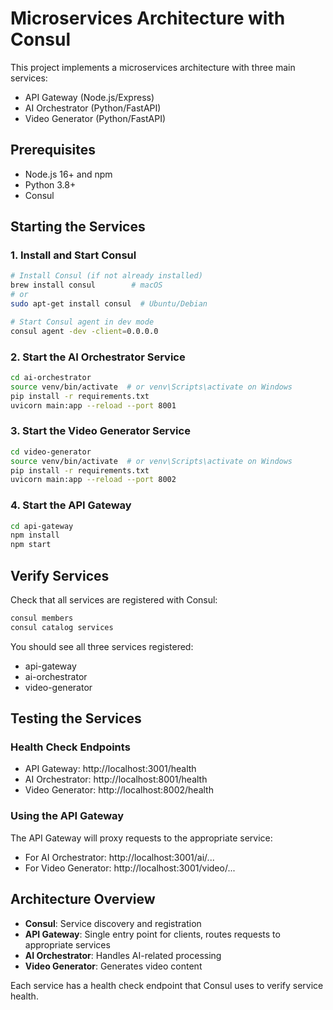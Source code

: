 # Microservices Architecture with Consul

This project implements a microservices architecture with three main services:
- API Gateway (Node.js/Express)
- AI Orchestrator (Python/FastAPI)
- Video Generator (Python/FastAPI)

## Prerequisites

- Node.js 16+ and npm
- Python 3.8+
- Consul

## Starting the Services

### 1. Install and Start Consul

```bash
# Install Consul (if not already installed)
brew install consul        # macOS
# or
sudo apt-get install consul  # Ubuntu/Debian

# Start Consul agent in dev mode
consul agent -dev -client=0.0.0.0
```

### 2. Start the AI Orchestrator Service

```bash
cd ai-orchestrator
source venv/bin/activate  # or venv\Scripts\activate on Windows
pip install -r requirements.txt
uvicorn main:app --reload --port 8001
```

### 3. Start the Video Generator Service

```bash
cd video-generator
source venv/bin/activate  # or venv\Scripts\activate on Windows
pip install -r requirements.txt
uvicorn main:app --reload --port 8002
```

### 4. Start the API Gateway

```bash
cd api-gateway
npm install
npm start
```

## Verify Services

Check that all services are registered with Consul:

```bash
consul members
consul catalog services
```

You should see all three services registered:
- api-gateway
- ai-orchestrator
- video-generator

## Testing the Services

### Health Check Endpoints
- API Gateway: http://localhost:3001/health
- AI Orchestrator: http://localhost:8001/health
- Video Generator: http://localhost:8002/health

### Using the API Gateway
The API Gateway will proxy requests to the appropriate service:
- For AI Orchestrator: http://localhost:3001/ai/...
- For Video Generator: http://localhost:3001/video/...

## Architecture Overview

- **Consul**: Service discovery and registration
- **API Gateway**: Single entry point for clients, routes requests to appropriate services
- **AI Orchestrator**: Handles AI-related processing
- **Video Generator**: Generates video content

Each service has a health check endpoint that Consul uses to verify service health. 